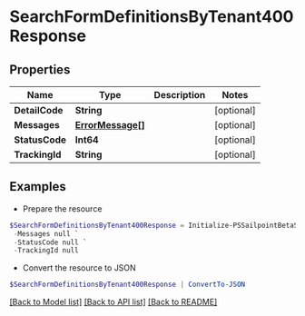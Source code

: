 # SearchFormDefinitionsByTenant400Response
## Properties

Name | Type | Description | Notes
------------ | ------------- | ------------- | -------------
**DetailCode** | **String** |  | [optional] 
**Messages** | [**ErrorMessage[]**](ErrorMessage.md) |  | [optional] 
**StatusCode** | **Int64** |  | [optional] 
**TrackingId** | **String** |  | [optional] 

## Examples

- Prepare the resource
```powershell
$SearchFormDefinitionsByTenant400Response = Initialize-PSSailpointBetaSearchFormDefinitionsByTenant400Response  -DetailCode null `
 -Messages null `
 -StatusCode null `
 -TrackingId null
```

- Convert the resource to JSON
```powershell
$SearchFormDefinitionsByTenant400Response | ConvertTo-JSON
```

[[Back to Model list]](../README.md#documentation-for-models) [[Back to API list]](../README.md#documentation-for-api-endpoints) [[Back to README]](../README.md)

